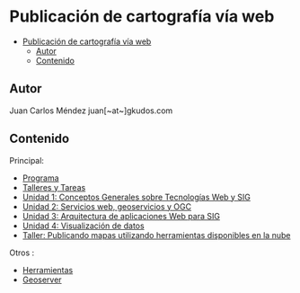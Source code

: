 # Publicación de cartografía vía web

- [Publicación de cartografía vía web](#publicaci%C3%B3n-de-cartograf%C3%ADa-v%C3%ADa-web)
  - [Autor](#autor)
  - [Contenido](#contenido)

## Autor

Juan Carlos Méndez
juan[~at~]gkudos.com

## Contenido

Principal:

* [Programa](Programa.md)
* [Talleres y Tareas](Talleres.md)
* [Unidad 1: Conceptos Generales sobre Tecnologías Web y SIG](01_Conceptos)
* [Unidad 2: Servicios web, geoservicios y OGC](02_Servicios_Web_Geoservicios_OGC)
* [Unidad 3: Arquitectura de aplicaciones Web para SIG](03_Arquitectura_SIG)
* [Unidad 4: Visualización de datos](04_Visualizacion)
* [Taller: Publicando mapas utilizando herramientas disponibles en la nube](https://github.com/dersteppenwolf/taller_gis_cloud)

Otros :

* [Herramientas](Herramientas.md)
* [Geoserver](Geoserver.md)

